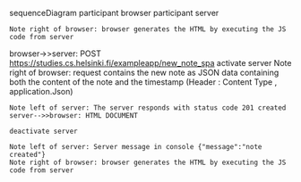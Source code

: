 sequenceDiagram
    participant browser
    participant server

    Note right of browser: browser generates the HTML by executing the JS code from server
   browser->>server: POST https://studies.cs.helsinki.fi/exampleapp/new_note_spa
    activate server
    Note right of browser: request contains the new note as JSON data containing both the content of the note and the timestamp (Header : Content Type , application.Json)
    
    
    Note left of server: The server responds with status code 201 created
    server-->>browser: HTML DOCUMENT
    
    deactivate server

    Note left of server: Server message in console {"message":"note created"}
    Note right of browser: browser generates the HTML by executing the JS code from server